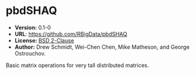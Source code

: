 # pbdSHAQ

* **Version:** 0.1-0
* **URL**: https://github.com/RBigData/pbdSHAQ
* **License:** [BSD 2-Clause](http://opensource.org/licenses/BSD-2-Clause)
* **Author:** Drew Schmidt, Wei-Chen Chen, Mike Matheson, and George Ostrouchov.


Basic matrix operations for very tall distributed matrices.
